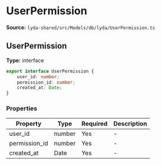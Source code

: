 # UserPermission

**Source:** `lyda-shared/src/Models/db/lyda/UserPermission.ts`

## UserPermission

**Type:** interface

```typescript
export interface UserPermission {
    user_id: number;
    permission_id: number;
    created_at: Date;
}
```

### Properties

| Property | Type | Required | Description |
|----------|------|----------|-------------|
| user_id | number | Yes | - |
| permission_id | number | Yes | - |
| created_at | D​a​t​e | Yes | - |

